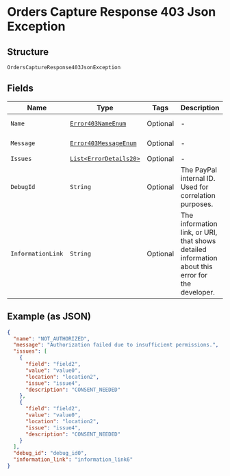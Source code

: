 
# Orders Capture Response 403 Json Exception

## Structure

`OrdersCaptureResponse403JsonException`

## Fields

| Name | Type | Tags | Description | Getter | Setter |
|  --- | --- | --- | --- | --- | --- |
| `Name` | [`Error403NameEnum`](../../doc/models/error-403-name-enum.md) | Optional | - | Error403NameEnum getName() | setName(Error403NameEnum name) |
| `Message` | [`Error403MessageEnum`](../../doc/models/error-403-message-enum.md) | Optional | - | Error403MessageEnum getMessageField() | setMessageField(Error403MessageEnum messageField) |
| `Issues` | [`List<ErrorDetails20>`](../../doc/models/error-details-20.md) | Optional | - | List<ErrorDetails20> getIssues() | setIssues(List<ErrorDetails20> issues) |
| `DebugId` | `String` | Optional | The PayPal internal ID. Used for correlation purposes. | String getDebugId() | setDebugId(String debugId) |
| `InformationLink` | `String` | Optional | The information link, or URI, that shows detailed information about this error for the developer. | String getInformationLink() | setInformationLink(String informationLink) |

## Example (as JSON)

```json
{
  "name": "NOT_AUTHORIZED",
  "message": "Authorization failed due to insufficient permissions.",
  "issues": [
    {
      "field": "field2",
      "value": "value0",
      "location": "location2",
      "issue": "issue4",
      "description": "CONSENT_NEEDED"
    },
    {
      "field": "field2",
      "value": "value0",
      "location": "location2",
      "issue": "issue4",
      "description": "CONSENT_NEEDED"
    }
  ],
  "debug_id": "debug_id0",
  "information_link": "information_link6"
}
```

